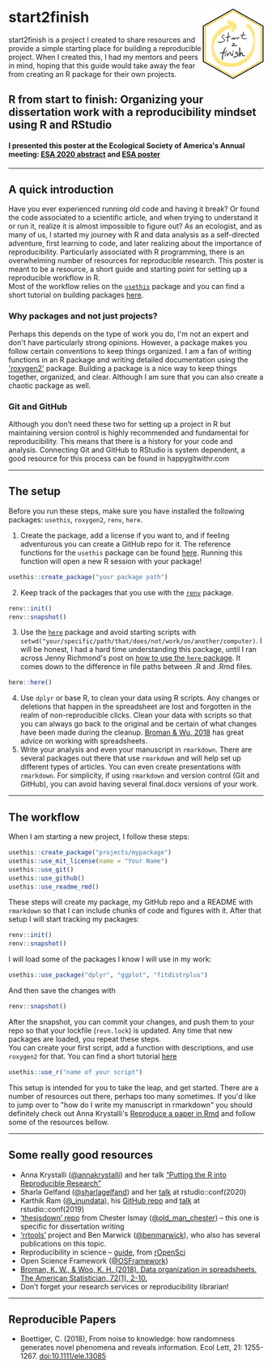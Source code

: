 
# start2finish <img src="images/start2finish.png" align="right" height="139" />

start2finish is a project I created to share resources and provide a simple starting place for building a reproducible project.
When I created this, I had my mentors and peers in mind, hoping that this guide would take away the fear from creating an R package for their own projects.  

## R from start to finish: Organizing your dissertation work with a reproducibility mindset using R and RStudio
#### I presented this poster at the Ecological Society of America's Annual meeting: [ESA 2020 abstract](https://eco.confex.com/eco/2020/meetingapp.cgi/Paper/86703) and [ESA poster](https://javirudolph.github.io/start2finish/images/rudolph_repro_poster_esa2020.pdf)

---
## A quick introduction  
Have you ever experienced running old code and having it break? Or found the code associated to a scientific article, and when trying to understand it or run it, realize it is almost impossible to figure out? 
As an ecologist, and as many of us, I started my journey with R and data analysis as a self-directed adventure, first learning to code, and later realizing about the importance of reproducibility. Particularly associated with R programming, there is an overwhelming number of resources for reproducible research. This poster is meant to be a resource, a short guide and starting point for setting up a reproducible workflow in R.  
Most of the workflow relies on the [`usethis`](https://usethis.r-lib.org/) package and you can find a short tutorial on building packages [here](https://javirudolph.github.io/RLadies-Gainesville-FL/20190429-Rudolph-packages/apr29presentation.html#1).

### Why packages and not just projects?  
Perhaps this depends on the type of work you do, I'm not an expert and don't have particularly strong opinions. However, a package makes you follow certain conventions to keep things organized. I am a fan of writing functions in an R package and writing detailed documentation using the ['roxygen2'](https://roxygen2.r-lib.org/) package. Building a package is a nice way to keep things together, organized, and clear. Although I am sure that you can also create a chaotic package as well. 

### Git and GitHub
Although you don’t need these two for setting up a project in R but maintaining version control is highly recommended and fundamental for reproducibility. This means that there is a history for your code and analysis. Connecting Git and GitHub to RStudio is system dependent, a good resource for this process can be found in happygitwithr.com 


---
## The setup  
Before you run these steps, make sure you have installed the following packages: `usethis`, `roxygen2`, `renv`, `here`. 
1. Create the package, add a license if you want to, and if feeling adventurous you can create a GitHub repo for it. The reference functions for the `usethis` package can be found [here](https://usethis.r-lib.org/reference/index.html). Running this function will open a new R session with your package! 
```r
usethis::create_package("your package path")
```
2. Keep track of the packages that you use with the [`renv`](https://rstudio.github.io/renv/articles/renv.html) package. 
```r
renv::init()
renv::snapshot()
```
3. Use the [`here`](https://here.r-lib.org/) package and avoid starting scripts with `setwd("your/specific/path/that/does/not/work/on/another/computer)`. I will be honest, I had a hard time understanding this package, until I ran across Jenny Richmond's post on [how to use the `here` package](http://jenrichmond.rbind.io/post/how-to-use-the-here-package/). It comes down to the difference in file paths between .R and .Rmd files.
```r
here::here()
```
4. Use `dplyr` or base R, to clean your data using R scripts. Any changes or deletions that happen in the spreadsheet are lost and forgotten in the realm of non-reproducible clicks. Clean your data with scripts so that you can always go back to the original and be certain of what changes have been made during the cleanup. [Broman & Wu, 2018](https://www.tandfonline.com/doi/full/10.1080/00031305.2017.1375989) has great advice on working with spreadsheets.  
5. Write your analysis and even your manuscript in `rmarkdown`. There are several packages out there that use `rmarkdown` and will help set up different types of articles. You can even create presentations with `rmarkdown`. For simplicity, if using `rmarkdown` and version control (Git and GitHub), you can avoid having several final.docx versions of your work.  


---
## The workflow  
When I am starting a new project, I follow these steps:
```r
usethis::create_package("projects/mypackage")
usethis::use_mit_license(name = "Your Name")
usethis::use_git()
usethis::use_github()
usethis::use_readme_rmd()
```  
These steps will create my package, my GitHub repo and a README with `rmarkdown` so that I can include chunks of code and figures with it. After that setup I will start tracking my packages:
```r
renv::init()
renv::snapshot()
```  
I will load some of the packages I know I will use in my work:
```r
usethis::use_package("dplyr", "ggplot", "fitdistrplus")
```  
And then save the changes with
```r
renv::snapshot()
```  
After the snapshot, you can commit your changes, and push them to your repo so that your lockfile (`revn.lock`) is updated. Any time that new packages are loaded, you repeat these steps.  
You can create your first script, add a function with descriptions, and use `roxygen2` for that. You can find a short tutorial [here](https://javirudolph.github.io/RLadies-Gainesville-FL/20190429-Rudolph-packages/apr29presentation.html#1)
```r
usethis::use_r("name of your script")
```  
This setup is intended for you to take the leap, and get started. There are a number of resources out there, perhaps too many sometimes. If you'd like to jump over to "how do I write my manuscript in rmarkdown" you should definitely check out Anna Krystalli's [Reproduce a paper in Rmd](https://annakrystalli.me/rrtools-repro-research/paper.html) and follow some of the resources bellow.

---
## Some really good resources
* Anna Krystalli ([@annakrystalli](https://twitter.com/annakrystalli)) and her talk [“Putting the R into Reproducible Research”](https://annakrystalli.me/talks/r-in-repro-research.html#1)
* Sharla Gelfand ([@sharlagelfand](https://twitter.com/sharlagelfand)) and her [talk](https://sharla.party/talk/2020-01-01-rstudio-conf/) at rstudio::conf(2020)
* Karthik Ram ([@_inundata](https://twitter.com/_inundata)), his [GitHub repo](https://github.com/karthik/rstudio2019) and [talk](https://rstudio.com/resources/rstudioconf-2019/a-guide-to-modern-reproducible-data-science-with-r-karthik-ram/) at rstudio::conf(2019)
* [‘thesisdown’ repo](https://github.com/ismayc/thesisdown) from Chester Ismay ([@old_man_chester](https://twitter.com/old_man_chester)) – this one is specific for dissertation writing
* [‘rrtools’](https://github.com/benmarwick/rrtools) project and Ben Marwick ([@benmarwick](https://twitter.com/benmarwick)), who also has several publications on this topic.
* Reproducibility in science – [guide](https://ropensci.github.io/reproducibility-guide/), from [rOpenSci](https://ropensci.org/)
* Open Science Framework ([@OSFramework](https://twitter.com/OSFramework))
* [Broman, K. W., & Woo, K. H. (2018). Data organization in spreadsheets. The American Statistician, 72(1), 2-10.](https://www.tandfonline.com/doi/full/10.1080/00031305.2017.1375989)
* Don’t forget your research services or reproducibility librarian!

---
## Reproducible Papers  
* Boettiger, C. (2018), From noise to knowledge: how randomness generates novel phenomena and reveals information. Ecol Lett, 21: 1255-1267. [doi:10.1111/ele.13085](https://onlinelibrary.wiley.com/doi/abs/10.1111/ele.13085)
